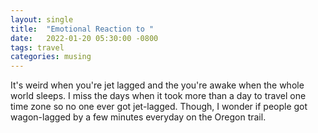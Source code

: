 ```yaml
---
layout: single
title:  "Emotional Reaction to "
date:   2022-01-20 05:30:00 -0800
tags: travel
categories: musing
---
```


It's weird when you're jet lagged and the you're awake when the whole world sleeps. I
miss the days when it took more than a day to travel one time zone so no one ever got
jet-lagged. Though, I wonder if people got wagon-lagged by a few minutes everyday on
the Oregon trail.